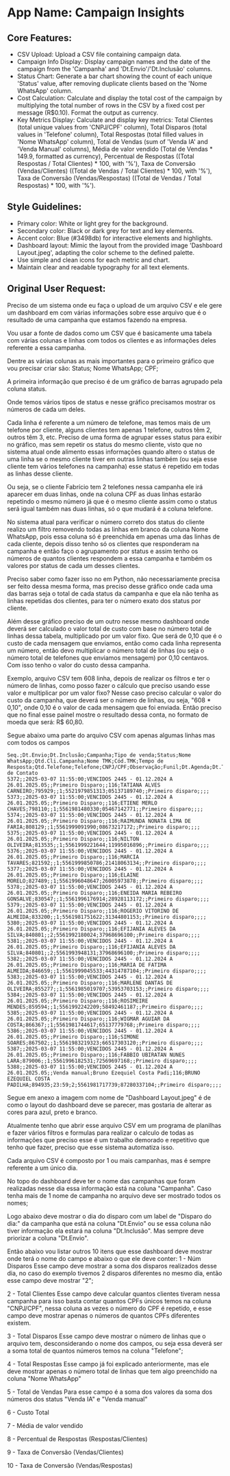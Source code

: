 # **App Name**: Campaign Insights

## Core Features:

- CSV Upload: Upload a CSV file containing campaign data.
- Campaign Info Display: Display campaign names and the date of the campaign from the 'Campanha' and 'Dt.Envio'/'Dt.Inclusão' columns.
- Status Chart: Generate a bar chart showing the count of each unique 'Status' value, after removing duplicate clients based on the 'Nome WhatsApp' column.
- Cost Calculation: Calculate and display the total cost of the campaign by multiplying the total number of rows in the CSV by a fixed cost per message (R$0.10). Format the output as currency.
- Key Metrics Display: Calculate and display key metrics: Total Clientes (total unique values from 'CNPJ/CPF' column), Total Disparos (total values in 'Telefone' column), Total Respostas (total filled values in 'Nome WhatsApp' column), Total de Vendas (sum of 'Venda IA' and 'Venda Manual' columns), Média de valor vendido (Total de Vendas * 149.9, formatted as currency), Percentual de Respostas ((Total Respostas / Total Clientes) * 100, with '%'), Taxa de Conversão (Vendas/Clientes) ((Total de Vendas / Total Clientes) * 100, with '%'), Taxa de Conversão (Vendas/Respostas) ((Total de Vendas / Total Respostas) * 100, with '%').

## Style Guidelines:

- Primary color: White or light grey for the background.
- Secondary color: Black or dark grey for text and key elements.
- Accent color: Blue (#3498db) for interactive elements and highlights.
- Dashboard layout: Mimic the layout from the provided image 'Dashboard Layout.jpeg', adapting the color scheme to the defined palette.
- Use simple and clean icons for each metric and chart.
- Maintain clear and readable typography for all text elements.

## Original User Request:
Preciso de um sistema onde eu faça o upload de um arquivo CSV e ele gere um dashboard em com várias informações sobre esse arquivo que é o resultado de uma campanha que estamos fazendo na empresa.

Vou usar a fonte de dados como um CSV que é basicamente uma tabela com várias colunas e linhas com todos os clientes e as informações deles referente a essa campanha.

Dentre as várias colunas as mais importantes para o primeiro gráfico que vou precisar criar são:
Status;
Nome WhatsApp;
CPF;

A primeira informação que preciso é de um gráfico de barras agrupado pela coluna status.

Onde temos vários tipos de status e nesse gráfico precisamos mostrar os números de cada um deles.

Cada linha é referente a um número de telefone, mas temos mais de um telefone por cliente, alguns clientes tem apenas 1 telefone, outros têm 2, outros têm 3, etc.
Preciso de uma forma de agrupar esses status para exibir no gráfico, mas sem repetir os status do mesmo cliente, visto que no sistema atual onde alimento essas informações quando altero o status de uma linha se o mesmo cliente tiver em outras linhas também (ou seja esse cliente tem vários telefones na campanha) esse status é repetido em todas as linhas desse cliente.

Ou seja, se o cliente Fabrício tem 2 telefones nessa campanha ele irá aparecer em duas linhas, onde na coluna CPF as duas linhas estarão repetindo o mesmo número já que é o mesmo cliente assim como o status será igual também nas duas linhas, só o que mudará é a coluna telefone.

No sistema atual para verificar o número correto dos status do cliente realizo um filtro removendo todas as linhas em branco da coluna Nome WhatsApp, pois essa coluna só é preenchida em apenas uma das linhas de cada cliente, depois disso tenho só os clientes que responderam na campanha e então faço o agrupamento por status e assim tenho os números de quantos clientes respondem a essa campanha e também os valores por status de cada um desses clientes.

Preciso saber como fazer isso no em Python, não necessariamente precisa ser feito dessa mesma forma, mas preciso desse gráfico onde cada uma das barras seja o total de cada status da campanha e que ela não tenha as linhas repetidas dos clientes, para ter o número exato dos status por cliente.

Além desse gráfico preciso de um outro nesse mesmo dashboard onde deverá ser calculado o valor total de custo com base no número total de linhas dessa tabela, multiplicado por um valor fixo. Que será de 0,10 que é o custo de cada mensagem que enviamos, então como cada linha representa um número, então devo multiplicar o número total de linhas (ou seja o número total de telefones que enviamos mensagem) por 0,10 centavos. Com isso tenho o valor do custo dessa campanha.

Exemplo, arquivo CSV tem 608 linha, depois de realizar os filtros e ter o número de linhas, como posso fazer o cálculo que preciso usando esse valor e multiplicar por um valor fixo? Nesse caso preciso calcular o valor do custo da campanha, que deverá ser o número de linhas, ou seja, "608 * 0,10", onde 0,10 é o valor de cada mensagem que foi enviada. Então preciso que no final esse painel mostre o resultado dessa conta, no formato de moeda que será: R$ 60,80.

Segue abaixo uma parte do arquivo CSV com apenas algumas linhas mas com todos os campos 

```
Seq.;Dt.Envio;Dt.Inclusão;Campanha;Tipo de venda;Status;Nome WhatsApp;Qtd.Cli.Campanha;Nome TMK;Cód.TMK;Tempo de Resposta;Qtd.Telefone;Telefone;CNPJ/CPF;Observação;Funil;Dt.Agenda;Dt.Troca;Dt.Funil;Tipo de Contato
5372;;2025-03-07 11:55:00;VENCIDOS 2445 - 01.12.2024 A 26.01.2025.05;;Primeiro Disparo;;116;TATIANA ALVES CARNEIRO;795929;;1;5521979851313;05137189740;;Primeiro disparo;;;;
5373;;2025-03-07 11:55:00;VENCIDOS 2445 - 01.12.2024 A 26.01.2025.05;;Primeiro Disparo;;116;ETIENE MERLO CHAVES;798110;;1;5561981480330;05467142771;;Primeiro disparo;;;;
5374;;2025-03-07 11:55:00;VENCIDOS 2445 - 01.12.2024 A 26.01.2025.05;;Primeiro Disparo;;116;RAIMUNDA NONATA LIMA DE FARIA;808129;;1;5561999091990;08673217172;;Primeiro disparo;;;;
5375;;2025-03-07 11:55:00;VENCIDOS 2445 - 01.12.2024 A 26.01.2025.05;;Primeiro Disparo;;116;NILTON OLIVEIRA;813535;;1;5561999221644;11995016896;;Primeiro disparo;;;;
5376;;2025-03-07 11:55:00;VENCIDOS 2445 - 01.12.2024 A 26.01.2025.05;;Primeiro Disparo;;116;MARCIA TAVARES;821592;;1;5561999850786;21418063134;;Primeiro disparo;;;;
5377;;2025-03-07 11:55:00;VENCIDOS 2445 - 01.12.2024 A 26.01.2025.05;;Primeiro Disparo;;116;ELAINE MORELO;827489;;1;5561996048647;26005973878;;Primeiro disparo;;;;
5378;;2025-03-07 11:55:00;VENCIDOS 2445 - 01.12.2024 A 26.01.2025.05;;Primeiro Disparo;;116;ENEIDA MARIA REBEIRO GONSALVE;830547;;1;5561996176914;28928113172;;Primeiro disparo;;;;
5379;;2025-03-07 11:55:00;VENCIDOS 2445 - 01.12.2024 A 26.01.2025.05;;Primeiro Disparo;;116;ROGERIO VITORINO DE ALMEIDA;833200;;1;5561981751622;31344801153;;Primeiro disparo;;;;
5380;;2025-03-07 11:55:00;VENCIDOS 2445 - 01.12.2024 A 26.01.2025.05;;Primeiro Disparo;;116;EFIJANIA ALEVES DA SILVA;840801;;2;5561992180024;37968696100;;Primeiro disparo;;;;
5381;;2025-03-07 11:55:00;VENCIDOS 2445 - 01.12.2024 A 26.01.2025.05;;Primeiro Disparo;;116;EFIJANIA ALEVES DA SILVA;840801;;2;5561993948131;37968696100;;Primeiro disparo;;;;
5382;;2025-03-07 11:55:00;VENCIDOS 2445 - 01.12.2024 A 26.01.2025.05;;Primeiro Disparo;;116;MARIA DE FATIMA ALMEIDA;846659;;1;5561999045533;44314787104;;Primeiro disparo;;;;
5383;;2025-03-07 11:55:00;VENCIDOS 2445 - 01.12.2024 A 26.01.2025.05;;Primeiro Disparo;;116;MARLENE DANTAS DE OLIVEIRA;855277;;1;5561985019707;53953703153;;Primeiro disparo;;;;
5384;;2025-03-07 11:55:00;VENCIDOS 2445 - 01.12.2024 A 26.01.2025.05;;Primeiro Disparo;;116;ROSIMEIRE MENDES;859594;;1;5561992242209;58492461187;;Primeiro disparo;;;;
5385;;2025-03-07 11:55:00;VENCIDOS 2445 - 01.12.2024 A 26.01.2025.05;;Primeiro Disparo;;116;WIGMAR AGUIAR DA COSTA;866367;;1;5561981744617;65137779768;;Primeiro disparo;;;;
5386;;2025-03-07 11:55:00;VENCIDOS 2445 - 01.12.2024 A 26.01.2025.05;;Primeiro Disparo;;116;SIMONE SOARES;867502;;1;5561983219323;66517303120;;Primeiro disparo;;;;
5387;;2025-03-07 11:55:00;VENCIDOS 2445 - 01.12.2024 A 26.01.2025.05;;Primeiro Disparo;;116;FABBIO UBIRATAN NUNES LARA;879006;;1;5561996182531;72569697168;;Primeiro disparo;;;;
5388;;2025-03-07 11:55:00;VENCIDOS 2445 - 01.12.2024 A 26.01.2025.05;;Venda manual;Bruno Ezequiel Costa Padi;116;BRUNO EZEQUIEL COSTA PADILHA;894935;23:59;2;5561981717739;87280337104;;Primeiro disparo;;;;
```

Segue em anexo a imagem com nome de "Dashboard Layout.jpeg" é de como o layout do dashboard deve se parecer, mas gostaria de alterar as cores para azul, preto e branco.

Atualmente tenho que abrir esse arquivo CSV em um programa de planilhas e fazer vários filtros e formulas para realizar o calculo de todas as informações que preciso esse é um trabalho demorado e repetitivo que tenho que fazer, preciso que esse sistema automatiza isso.

Cada arquivo CSV é composto por 1 ou mais campanhas, mas é sempre referente a um único dia.

No topo do dashboard deve ter o nome das campanhas que foram realizadas nesse dia essa informação está na coluna "Campanha". Caso tenha mais de 1 nome de campanha no arquivo deve ser mostrado todos os nomes;

Logo abaixo deve mostrar o dia do disparo com um label de "Disparo do dia:" da campanha que está na coluna "Dt.Envio" ou se essa coluna não tiver informação ela estará na coluna "Dt.Inclusão". Mas sempre deve priorizar a coluna "Dt.Envio".

Então abaixo vou listar outros 10 itens que esse dashboard deve mostrar onde terá o nome do campo e abaixo o que ele deve conter:
1 - Núm Disparos
Esse campo deve mostrar a soma dos disparos realizados desse dia, no caso do exemplo tivemos 2 disparos diferentes no mesmo dia, então esse campo deve mostrar "2";

2 - Total Clientes
Esse campo deve calcular quantos clientes tiveram nessa campanha para isso basta contar quantos CPFs únicos temos na coluna "CNPJ/CPF", nessa coluna as vezes o número do CPF é repetido, e esse campo deve mostrar apenas o números de quantos CPFs diferentes existem.

3 - Total Disparos
Esse campo deve mostrar o número de linhas que o arquivo tem, desconsiderando o nome dos campos, ou seja essa deverá ser a soma total de quantos números temos na coluna "Telefone";

4 - Total Respostas
Esse campo já foi explicado anteriormente, mas ele deve mostrar apenas o número total de linhas que tem algo preenchido na coluna "Nome WhatsApp"

5 - Total de Vendas
Para esse campo é 
a soma dos valores da soma dos números dos status "Venda IA" e "Venda manual"

6 - Custo Total

7 - Média de valor vendido

8 - Percentual de Respostas (Respostas/Clientes)

9 - Taxa de Conversão (Vendas/Clientes)

10 - Taxa de Conversão (Vendas/Respostas)